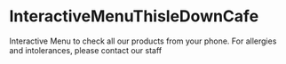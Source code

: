 # InteractiveMenuThisleDownCafe
Interactive Menu to check all our products from your phone. For allergies and intolerances, please contact our staff
